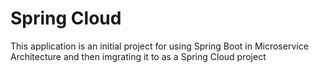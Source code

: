 # Spring Cloud
This application is an initial project for using Spring Boot in Microservice Architecture and then imgrating it to as a Spring Cloud project
